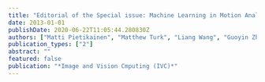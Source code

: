 ```yaml
---
title: "Editorial of the Special issue: Machine Learning in Motion Analysis: New Advances"
date: 2013-01-01
publishDate: 2020-06-22T11:05:44.280830Z
authors: ["Matti Pietikainen", "Matthew Turk", "Liang Wang", "Guoyin Zhao", "Li Cheng"]
publication_types: ["2"]
abstract: ""
featured: false
publication: "*Image and Vision Cmputing (IVC)*"
---
```


